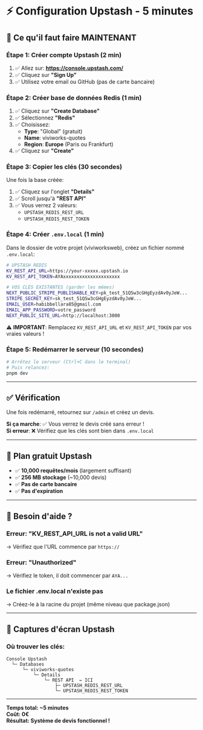 # ⚡ Configuration Upstash - 5 minutes

## 🎯 Ce qu'il faut faire MAINTENANT

### **Étape 1: Créer compte Upstash (2 min)**

1. ✅ Allez sur: **https://console.upstash.com/**
2. ✅ Cliquez sur **"Sign Up"** 
3. ✅ Utilisez votre email ou GitHub (pas de carte bancaire)

### **Étape 2: Créer base de données Redis (1 min)**

1. ✅ Cliquez sur **"Create Database"**
2. ✅ Sélectionnez **"Redis"**
3. ✅ Choisissez:
   - **Type**: "Global" (gratuit)
   - **Name**: viviworks-quotes
   - **Region**: **Europe** (Paris ou Frankfurt)
4. ✅ Cliquez sur **"Create"**

### **Étape 3: Copier les clés (30 secondes)**

Une fois la base créée:

1. ✅ Cliquez sur l'onglet **"Details"**
2. ✅ Scroll jusqu'à **"REST API"**
3. ✅ Vous verrez 2 valeurs:
   - `UPSTASH_REDIS_REST_URL`
   - `UPSTASH_REDIS_REST_TOKEN`

### **Étape 4: Créer `.env.local` (1 min)**

Dans le dossier de votre projet (viviworksweb), créez un fichier nommé `.env.local`:

```bash
# UPSTASH REDIS
KV_REST_API_URL=https://your-xxxxx.upstash.io
KV_REST_API_TOKEN=AYAxxxxxxxxxxxxxxxxxxxxx

# VOS CLÉS EXISTANTES (garder les mêmes)
NEXT_PUBLIC_STRIPE_PUBLISHABLE_KEY=pk_test_51QSw3cGHgEyzdAv0yJeW...
STRIPE_SECRET_KEY=sk_test_51QSw3cGHgEyzdAv0yJeW...
EMAIL_USER=habibbellara85@gmail.com
EMAIL_APP_PASSWORD=votre_password
NEXT_PUBLIC_SITE_URL=http://localhost:3000
```

⚠️ **IMPORTANT**: Remplacez `KV_REST_API_URL` et `KV_REST_API_TOKEN` par vos vraies valeurs !

### **Étape 5: Redémarrer le serveur (10 secondes)**

```bash
# Arrêtez le serveur (Ctrl+C dans le terminal)
# Puis relancez:
pnpm dev
```

---

## ✅ **Vérification**

Une fois redémarré, retournez sur `/admin` et créez un devis.

**Si ça marche**: ✅ Vous verrez le devis créé sans erreur !  
**Si erreur**: ❌ Vérifiez que les clés sont bien dans `.env.local`

---

## 🎁 **Plan gratuit Upstash**

- ✅ **10,000 requêtes/mois** (largement suffisant)
- ✅ **256 MB stockage** (~10,000 devis)
- ✅ **Pas de carte bancaire**
- ✅ **Pas d'expiration**

---

## 🚨 **Besoin d'aide ?**

### Erreur: "KV_REST_API_URL is not a valid URL"
→ Vérifiez que l'URL commence par `https://`

### Erreur: "Unauthorized"
→ Vérifiez le token, il doit commencer par `AYA...`

### Le fichier .env.local n'existe pas
→ Créez-le à la racine du projet (même niveau que package.json)

---

## 📸 **Captures d'écran Upstash**

### Où trouver les clés:
```
Console Upstash
  └─ Databases
      └─ viviworks-quotes
          └─ Details
              └─ REST API  ← ICI
                  ├─ UPSTASH_REDIS_REST_URL
                  └─ UPSTASH_REDIS_REST_TOKEN
```

---

**Temps total: ~5 minutes**  
**Coût: 0€**  
**Résultat: Système de devis fonctionnel !**

